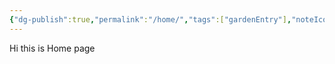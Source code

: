 ```yaml
---
{"dg-publish":true,"permalink":"/home/","tags":["gardenEntry"],"noteIcon":"","created":"2024-10-23T19:09:43.716+05:30","updated":"2024-10-24T18:38:29.410+05:30"}
---
```


Hi this is Home page